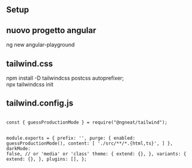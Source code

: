 ## Setup
## nuovo progetto angular
ng new angular-playground
## tailwind.css
npm install -D tailwindcss postcss autoprefixer;\
npx tailwindcss init
## tailwind.config.js
<code>
const { guessProductionMode } = require("@ngneat/tailwind");

module.exports = {
    prefix: '',
    purge: {
      enabled: guessProductionMode(),
      content: [
        './src/**/*.{html,ts}',
      ]
    },
    darkMode: false, // or 'media' or 'class'
    theme: {
      extend: {},
    },
    variants: {
      extend: {},
    },
    plugins: [],
};
</code>


